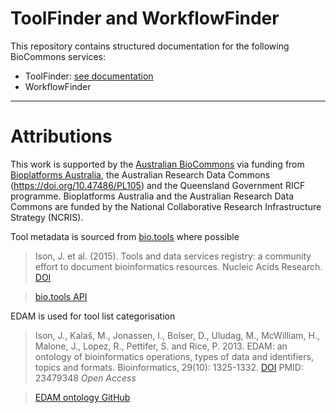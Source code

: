 ToolFinder and WorkflowFinder
==============

This repository contains structured documentation for the following BioCommons services:

- ToolFinder: [see documentation](./toolfinder.md)
- WorkflowFinder

---

# Attributions

This work is supported by the [Australian BioCommons](https://www.biocommons.org.au/) via funding from [Bioplatforms Australia](https://bioplatforms.com/), the Australian Research Data Commons (https://doi.org/10.47486/PL105) and the Queensland Government RICF programme. Bioplatforms Australia and the Australian Research Data Commons are funded by the National Collaborative Research Infrastructure Strategy (NCRIS).

Tool metadata is sourced from [bio.tools](https://bio.tools/) where possible

> Ison, J. et al. (2015). Tools and data services registry: a community effort to document bioinformatics resources. Nucleic Acids Research. [DOI](https://doi.org/10.1093/nar/gkv1116)

> [bio.tools API](https://biotools.readthedocs.io/en/latest/api_reference.html)

EDAM is used for tool list categorisation

> Ison, J., Kalaš, M., Jonassen, I., Bolser, D., Uludag, M., McWilliam, H., Malone, J., Lopez, R., Pettifer, S. and Rice, P. 2013. EDAM: an ontology of bioinformatics operations, types of data and identifiers, topics and formats. Bioinformatics, 29(10): 1325-1332. [DOI](https://doi.org/10.1093/bioinformatics/btt113) PMID: 23479348 *Open Access*

> [EDAM ontology GitHub](https://github.com/edamontology/edamontology)

